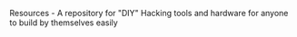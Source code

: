 Resources -
A repository for "DIY" Hacking tools and hardware for anyone to build by themselves easily
